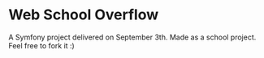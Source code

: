 Web School Overflow
========

A Symfony project delivered on September 3th.
Made as a school project. Feel free to fork it :)
